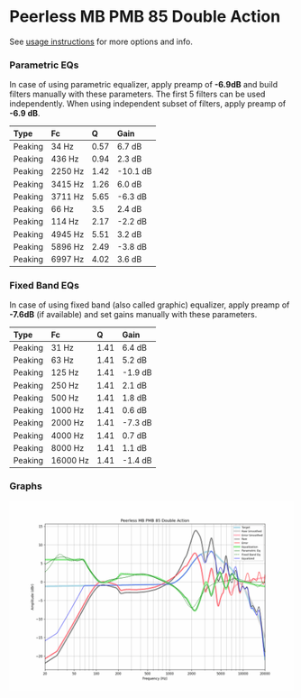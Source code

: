 # Peerless MB PMB 85 Double Action
See [usage instructions](https://github.com/jaakkopasanen/AutoEq#usage) for more options and info.

### Parametric EQs
In case of using parametric equalizer, apply preamp of **-6.9dB** and build filters manually
with these parameters. The first 5 filters can be used independently.
When using independent subset of filters, apply preamp of **-6.9 dB**.

| Type    | Fc      |    Q | Gain     |
|:--------|:--------|:-----|:---------|
| Peaking | 34 Hz   | 0.57 | 6.7 dB   |
| Peaking | 436 Hz  | 0.94 | 2.3 dB   |
| Peaking | 2250 Hz | 1.42 | -10.1 dB |
| Peaking | 3415 Hz | 1.26 | 6.0 dB   |
| Peaking | 3711 Hz | 5.65 | -6.3 dB  |
| Peaking | 66 Hz   | 3.5  | 2.4 dB   |
| Peaking | 114 Hz  | 2.17 | -2.2 dB  |
| Peaking | 4945 Hz | 5.51 | 3.2 dB   |
| Peaking | 5896 Hz | 2.49 | -3.8 dB  |
| Peaking | 6997 Hz | 4.02 | 3.6 dB   |

### Fixed Band EQs
In case of using fixed band (also called graphic) equalizer, apply preamp of **-7.6dB**
(if available) and set gains manually with these parameters.

| Type    | Fc       |    Q | Gain    |
|:--------|:---------|:-----|:--------|
| Peaking | 31 Hz    | 1.41 | 6.4 dB  |
| Peaking | 63 Hz    | 1.41 | 5.2 dB  |
| Peaking | 125 Hz   | 1.41 | -1.9 dB |
| Peaking | 250 Hz   | 1.41 | 2.1 dB  |
| Peaking | 500 Hz   | 1.41 | 1.8 dB  |
| Peaking | 1000 Hz  | 1.41 | 0.6 dB  |
| Peaking | 2000 Hz  | 1.41 | -7.3 dB |
| Peaking | 4000 Hz  | 1.41 | 0.7 dB  |
| Peaking | 8000 Hz  | 1.41 | 1.1 dB  |
| Peaking | 16000 Hz | 1.41 | -1.4 dB |

### Graphs
![](./Peerless%20MB%20PMB%2085%20Double%20Action.png)